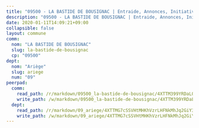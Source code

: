 ```yaml
---
title: "09500 - LA BASTIDE DE BOUSIGNAC | Entraide, Annonces, Initiatives"
description: "09500 - LA BASTIDE DE BOUSIGNAC | Entraide, Annonces, Initiatives"
date: 2020-01-11T14:09:21+09:00
collapsible: false
layout: commune
comm:
  nom: "LA BASTIDE DE BOUSIGNAC"
  slug: la-bastide-de-bousignac
  cp: "09500"
dept:
  nom: "Ariège"
  slug: ariege
  num: "09"
peerpad:
  comm:
    read_path: /r/markdown/09500_la-bastide-de-bousignac/4XTTM399YRDaLQGzwZLRJjs1inwcB7KWyvBiLa831s8BYuvB9
    write_path: /w/markdown/09500_la-bastide-de-bousignac/4XTTM399YRDaLQGzwZLRJjs1inwcB7KWyvBiLa831s8BYuvB9-K3TgV46HSqqUPSevDUT3ecp8c7eQiK7Qns9U2eNpGHuigu27fZ1uXYASFc47nx7eMPX5pkJgSXUiujqrBqVfWPyKfTTiXSmTJGMemR97cSWTSYUsibS3ePttVgCzcaZNn6c5CsUK
  dept:
    read_path: /r/markdown/09_ariege/4XTTMG7cSSVHtMHKhVzrLHFNkMhJq2GiY37tW1RLaySvmC5m7
    write_path: /w/markdown/09_ariege/4XTTMG7cSSVHtMHKhVzrLHFNkMhJq2GiY37tW1RLaySvmC5m7-K3TgTss1C8HjViVkpwivQX7MahnqC11ekSJQuYEnrMDTmDE1FfJsoB9BatqQw5xZL2YVE8soFWdt5YbjPCiw8Nef7nnDAgssxyMxh5u11RAcuqPo3TLSQutK9TFNiNP3xhEoTkkD
---
```


